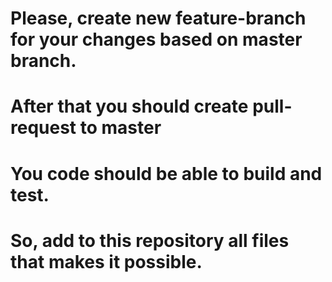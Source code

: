 # Please, create new feature-branch for your changes based on master branch.
# After that you should create pull-request to master

# You code should be able to build and test.
# So, add to this repository all files that makes it possible.
